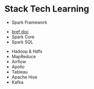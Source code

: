 # Stack Tech Learning 
* Spark Framework
- [bref doc](https://spark.apache.org/docs/latest/quick-start.html)
- Spark Core 
- Spark SQL 
* Hadoop & Hdfs
* MapReduce 
* Airflow 
* Apollo 
* Tableau
* Apache Hive
* Kafka
